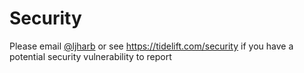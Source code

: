# Security

Please email [@ljharb](https://github.com/ljharb) or see https://tidelift.com/security if you have a potential security vulnerability to report